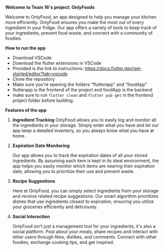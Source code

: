 **Welcome to Team 16's project: OnlyFoods**

Welcome to OnlyFood, an app designed to help you manage your kitchen more efficiently. OnlyFood ensures you make the most out of every ingredient in your fridge. Our app offers a variety of tools to keep track of your ingredients, prevent food waste, and connect with a community of foodies.

**How to run the app**
*  Download VSCode
*  Download the flutter extensions in VSCode
*  Provided is the link to instructions: https://docs.flutter.dev/get-started/editor?tab=vscode
*  Clone the repository
*  Make sure you're opening the folders "flutterapp" and "foodApp"
*  flutterapp is the frontend of the project and foodApp is the backend
*  make sure to run ```flutter clean``` and ```flutter pub get``` in the frontend project folder before building.

**Features of the app**
1. **Ingredient Tracking**
   OnlyFood allows you to easily log and monitor all the ingredients in your storage. Simply enter what you have and let     our app keep a detailed inventory, so you always know what you have at home.

2. **Expiration Date Monitoring**

   Our app allows you to track the expiration dates of all your stored ingredients. By assuming each item is kept in its     ideal environment, the app helps you easily monitor which items are nearing their expiration date, allowing you to        prioritize their use and prevent waste.

3. **Recipe Suggestions**

    Here at OnlyFood, you can simply select ingredients from your storage and receive related recipe suggestions. Our         smart algorithm prioritizes dishes that use ingredients closest to expiration, ensuring you utilize your groceries        efficiently and deliciously.

4. **Social Interaction**

    OnlyFood isn't just a management tool for your ingredients, it's also a social platform. Post about your meals, share     recipes and interact with other users through likes, dislikes, and comments. Connect with other foodies, exchange         cooking tips, and get inspired.

